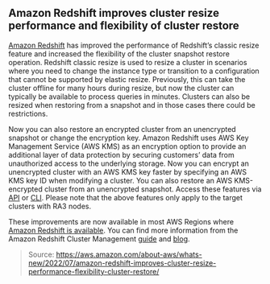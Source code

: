 ## Amazon Redshift improves cluster resize performance and flexibility of cluster restore

[Amazon Redshift](https://aws.amazon.com/redshift/) has improved the performance of Redshift’s classic resize feature and increased the flexibility of the cluster snapshot restore operation. Redshift classic resize is used to resize a cluster in scenarios where you need to change the instance type or transition to a configuration that cannot be supported by elastic resize. Previously, this can take the cluster offline for many hours during resize, but now the cluster can typically be available to process queries in minutes. Clusters can also be resized when restoring from a snapshot and in those cases there could be restrictions.

Now you can also restore an encrypted cluster from an unencrypted snapshot or change the encryption key. Amazon Redshift uses AWS Key Management Service (AWS KMS) as an encryption option to provide an additional layer of data protection by securing customers’ data from unauthorized access to the underlying storage. Now you can encrypt an unencrypted cluster with an AWS KMS key faster by specifying an AWS KMS key ID when modifying a cluster. You can also restore an AWS KMS-encrypted cluster from an unencrypted snapshot. Access these features via [API](https://docs.aws.amazon.com/redshift/latest/APIReference/Welcome.html) or [CLI](https://docs.aws.amazon.com/cli/latest/reference/redshift/index.html). Please note that the above features only apply to the target clusters with RA3 nodes.

These improvements are now available in most AWS Regions where [Amazon Redshift is available](https://aws.amazon.com/about-aws/global-infrastructure/regional-product-services/). You can find more information from the Amazon Redshift Cluster Management [guide](https://docs.aws.amazon.com/redshift/latest/mgmt/managing-cluster-operations.html#rs-resize-tutorial) and [blog](https://aws.amazon.com/blogs/big-data/accelerate-resize-and-encryption-of-amazon-redshift-clusters-with-faster-classic-resize/).

> Source: https://aws.amazon.com/about-aws/whats-new/2022/07/amazon-redshift-improves-cluster-resize-performance-flexibility-cluster-restore/